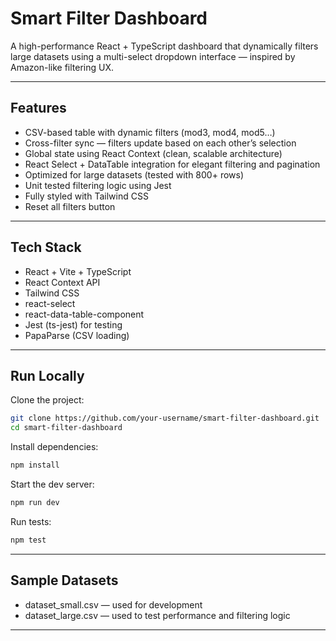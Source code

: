 # Smart Filter Dashboard

A high-performance React + TypeScript dashboard that dynamically filters large datasets using a multi-select dropdown interface — inspired by Amazon-like filtering UX.

---

## Features

- CSV-based table with dynamic filters (mod3, mod4, mod5…)
- Cross-filter sync — filters update based on each other’s selection
- Global state using React Context (clean, scalable architecture)
- React Select + DataTable integration for elegant filtering and pagination
- Optimized for large datasets (tested with 800+ rows)
- Unit tested filtering logic using Jest
- Fully styled with Tailwind CSS
- Reset all filters button

---

## Tech Stack

- React + Vite + TypeScript
- React Context API
- Tailwind CSS
- react-select
- react-data-table-component
- Jest (ts-jest) for testing
- PapaParse (CSV loading)

---

## Run Locally

Clone the project:

```bash
git clone https://github.com/your-username/smart-filter-dashboard.git
cd smart-filter-dashboard
```

Install dependencies:

```bash
npm install
```

Start the dev server:

```bash
npm run dev
```

Run tests:

```bash
npm test
```

---

## Sample Datasets

- dataset_small.csv — used for development
- dataset_large.csv — used to test performance and filtering logic

---